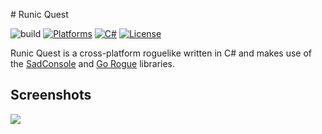 ﻿﻿# Runic Quest

![build](https://github.com/markjamesm/Runic-Quest/workflows/.NET%20Core/badge.svg) [![Platforms](https://img.shields.io/badge/platforms-desktop-orange.svg)]() [![C#](https://img.shields.io/badge/CSharp-darkgreen.svg)](https://en.wikipedia.org/wiki/C_Sharp_(programming_language)) [![License](https://img.shields.io/badge/License-GPL-blue.svg)](https://www.gnu.org/licenses/gpl-3.0.en.html)

Runic Quest is a cross-platform roguelike written in C# and makes use of the [SadConsole](https://github.com/SadConsole) and [Go Rogue](https://github.com/Chris3606/GoRogue) libraries. 

## Screenshots

<img src="https://user-images.githubusercontent.com/20845425/82406649-30269300-9a35-11ea-97e9-a2eb5d769466.jpg"/>